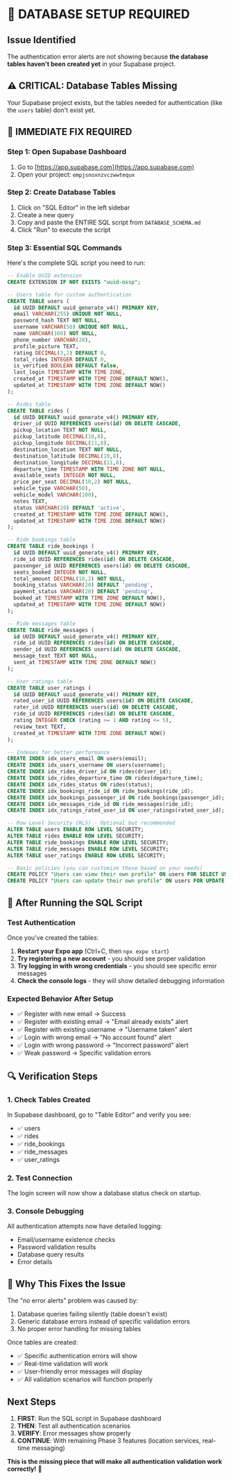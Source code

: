 # 🚨 DATABASE SETUP REQUIRED

## Issue Identified
The authentication error alerts are not showing because **the database tables haven't been created yet** in your Supabase project.

## ⚠️ CRITICAL: Database Tables Missing
Your Supabase project exists, but the tables needed for authentication (like the `users` table) don't exist yet.

## 🔧 IMMEDIATE FIX REQUIRED

### Step 1: Open Supabase Dashboard
1. Go to [https://app.supabase.com](https://app.supabase.com)
2. Open your project: `empjsnoxnzvczwwtequx`

### Step 2: Create Database Tables
1. Click on "SQL Editor" in the left sidebar
2. Create a new query
3. Copy and paste the ENTIRE SQL script from `DATABASE_SCHEMA.md`
4. Click "Run" to execute the script

### Step 3: Essential SQL Commands
Here's the complete SQL script you need to run:

```sql
-- Enable UUID extension
CREATE EXTENSION IF NOT EXISTS "uuid-ossp";

-- Users table for custom authentication
CREATE TABLE users (
  id UUID DEFAULT uuid_generate_v4() PRIMARY KEY,
  email VARCHAR(255) UNIQUE NOT NULL,
  password_hash TEXT NOT NULL,
  username VARCHAR(50) UNIQUE NOT NULL,
  name VARCHAR(100) NOT NULL,
  phone_number VARCHAR(20),
  profile_picture TEXT,
  rating DECIMAL(3,2) DEFAULT 0,
  total_rides INTEGER DEFAULT 0,
  is_verified BOOLEAN DEFAULT false,
  last_login TIMESTAMP WITH TIME ZONE,
  created_at TIMESTAMP WITH TIME ZONE DEFAULT NOW(),
  updated_at TIMESTAMP WITH TIME ZONE DEFAULT NOW()
);

-- Rides table
CREATE TABLE rides (
  id UUID DEFAULT uuid_generate_v4() PRIMARY KEY,
  driver_id UUID REFERENCES users(id) ON DELETE CASCADE,
  pickup_location TEXT NOT NULL,
  pickup_latitude DECIMAL(10,8),
  pickup_longitude DECIMAL(11,8),
  destination_location TEXT NOT NULL,
  destination_latitude DECIMAL(10,8),
  destination_longitude DECIMAL(11,8),
  departure_time TIMESTAMP WITH TIME ZONE NOT NULL,
  available_seats INTEGER NOT NULL,
  price_per_seat DECIMAL(10,2) NOT NULL,
  vehicle_type VARCHAR(50),
  vehicle_model VARCHAR(100),
  notes TEXT,
  status VARCHAR(20) DEFAULT 'active',
  created_at TIMESTAMP WITH TIME ZONE DEFAULT NOW(),
  updated_at TIMESTAMP WITH TIME ZONE DEFAULT NOW()
);

-- Ride bookings table
CREATE TABLE ride_bookings (
  id UUID DEFAULT uuid_generate_v4() PRIMARY KEY,
  ride_id UUID REFERENCES rides(id) ON DELETE CASCADE,
  passenger_id UUID REFERENCES users(id) ON DELETE CASCADE,
  seats_booked INTEGER NOT NULL,
  total_amount DECIMAL(10,2) NOT NULL,
  booking_status VARCHAR(20) DEFAULT 'pending',
  payment_status VARCHAR(20) DEFAULT 'pending',
  booked_at TIMESTAMP WITH TIME ZONE DEFAULT NOW(),
  updated_at TIMESTAMP WITH TIME ZONE DEFAULT NOW()
);

-- Ride messages table
CREATE TABLE ride_messages (
  id UUID DEFAULT uuid_generate_v4() PRIMARY KEY,
  ride_id UUID REFERENCES rides(id) ON DELETE CASCADE,
  sender_id UUID REFERENCES users(id) ON DELETE CASCADE,
  message_text TEXT NOT NULL,
  sent_at TIMESTAMP WITH TIME ZONE DEFAULT NOW()
);

-- User ratings table
CREATE TABLE user_ratings (
  id UUID DEFAULT uuid_generate_v4() PRIMARY KEY,
  rated_user_id UUID REFERENCES users(id) ON DELETE CASCADE,
  rater_id UUID REFERENCES users(id) ON DELETE CASCADE,
  ride_id UUID REFERENCES rides(id) ON DELETE CASCADE,
  rating INTEGER CHECK (rating >= 1 AND rating <= 5),
  review_text TEXT,
  created_at TIMESTAMP WITH TIME ZONE DEFAULT NOW()
);

-- Indexes for better performance
CREATE INDEX idx_users_email ON users(email);
CREATE INDEX idx_users_username ON users(username);
CREATE INDEX idx_rides_driver_id ON rides(driver_id);
CREATE INDEX idx_rides_departure_time ON rides(departure_time);
CREATE INDEX idx_rides_status ON rides(status);
CREATE INDEX idx_bookings_ride_id ON ride_bookings(ride_id);
CREATE INDEX idx_bookings_passenger_id ON ride_bookings(passenger_id);
CREATE INDEX idx_messages_ride_id ON ride_messages(ride_id);
CREATE INDEX idx_ratings_rated_user_id ON user_ratings(rated_user_id);

-- Row Level Security (RLS) - Optional but recommended
ALTER TABLE users ENABLE ROW LEVEL SECURITY;
ALTER TABLE rides ENABLE ROW LEVEL SECURITY;
ALTER TABLE ride_bookings ENABLE ROW LEVEL SECURITY;
ALTER TABLE ride_messages ENABLE ROW LEVEL SECURITY;
ALTER TABLE user_ratings ENABLE ROW LEVEL SECURITY;

-- Basic policies (you can customize these based on your needs)
CREATE POLICY "Users can view their own profile" ON users FOR SELECT USING (auth.uid()::text = id::text);
CREATE POLICY "Users can update their own profile" ON users FOR UPDATE USING (auth.uid()::text = id::text);
```

## 🎯 After Running the SQL Script

### Test Authentication
Once you've created the tables:

1. **Restart your Expo app** (Ctrl+C, then `npx expo start`)
2. **Try registering a new account** - you should see proper validation
3. **Try logging in with wrong credentials** - you should see specific error messages
4. **Check the console logs** - they will show detailed debugging information

### Expected Behavior After Setup
- ✅ Register with new email → Success
- ✅ Register with existing email → "Email already exists" alert
- ✅ Register with existing username → "Username taken" alert
- ✅ Login with wrong email → "No account found" alert
- ✅ Login with wrong password → "Incorrect password" alert
- ✅ Weak password → Specific validation errors

## 🔍 Verification Steps

### 1. Check Tables Created
In Supabase dashboard, go to "Table Editor" and verify you see:
- ✅ users
- ✅ rides  
- ✅ ride_bookings
- ✅ ride_messages
- ✅ user_ratings

### 2. Test Connection
The login screen will now show a database status check on startup.

### 3. Console Debugging
All authentication attempts now have detailed logging:
- Email/username existence checks
- Password validation results
- Database query results
- Error details

## 🚨 Why This Fixes the Issue

The "no error alerts" problem was caused by:
1. Database queries failing silently (table doesn't exist)
2. Generic database errors instead of specific validation errors
3. No proper error handling for missing tables

Once tables are created:
- ✅ Specific authentication errors will show
- ✅ Real-time validation will work
- ✅ User-friendly error messages will display
- ✅ All validation scenarios will function properly

## Next Steps

1. **FIRST**: Run the SQL script in Supabase dashboard
2. **THEN**: Test all authentication scenarios
3. **VERIFY**: Error messages show properly
4. **CONTINUE**: With remaining Phase 3 features (location services, real-time messaging)

**This is the missing piece that will make all authentication validation work correctly!** 🎉
